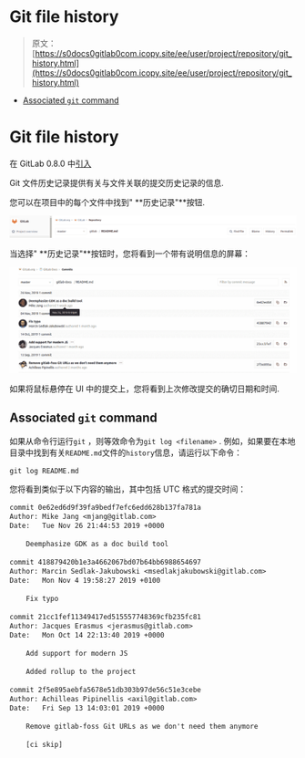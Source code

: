 # Git file history

> 原文：[https://s0docs0gitlab0com.icopy.site/ee/user/project/repository/git_history.html](https://s0docs0gitlab0com.icopy.site/ee/user/project/repository/git_history.html)

*   [Associated `git` command](#associated-git-command)

# Git file history[](#git-file-history "Permalink")

在 GitLab 0.8.0 中[引入](https://gitlab.com/gitlab-org/gitlab/blob/9ba1224867665844b117fa037e1465bb706b3685/app/controllers/commits_controller.rb)

Git 文件历史记录提供有关与文件关联的提交历史记录的信息.

您可以在项目中的每个文件中找到" **历史记录"**按钮.

[![File history button](img/4b803fd891a7ec7f422522d2ff185864.png "History button")](img/file_history_button_v12_6.png)

当选择" **历史记录"**按钮时，您将看到一个带有说明信息的屏幕：

[![Git log output](img/0dad61d266449688c931d1703509bca3.png "History button output")](img/file_history_output_v12_6.png)

如果将鼠标悬停在 UI 中的提交上，您将看到上次修改提交的确切日期和时间.

## Associated `git` command[](#associated-git-command "Permalink")

如果从命令行运行`git` ，则等效命令为`git log <filename>` . 例如，如果要在本地目录中找到有关`README.md`文件的`history`信息，请运行以下命令：

```
git log README.md 
```

您将看到类似于以下内容的输出，其中包括 UTC 格式的提交时间：

```
commit 0e62ed6d9f39fa9bedf7efc6edd628b137fa781a
Author: Mike Jang <mjang@gitlab.com>
Date:   Tue Nov 26 21:44:53 2019 +0000

    Deemphasize GDK as a doc build tool

commit 418879420b1e3a4662067bd07b64bb6988654697
Author: Marcin Sedlak-Jakubowski <msedlakjakubowski@gitlab.com>
Date:   Mon Nov 4 19:58:27 2019 +0100

    Fix typo

commit 21cc1fef11349417ed515557748369cfb235fc81
Author: Jacques Erasmus <jerasmus@gitlab.com>
Date:   Mon Oct 14 22:13:40 2019 +0000

    Add support for modern JS

    Added rollup to the project

commit 2f5e895aebfa5678e51db303b97de56c51e3cebe
Author: Achilleas Pipinellis <axil@gitlab.com>
Date:   Fri Sep 13 14:03:01 2019 +0000

    Remove gitlab-foss Git URLs as we don't need them anymore

    [ci skip] 
```
